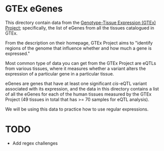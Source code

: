 # GTEx eGenes

This directory contain data from the [Genotype-Tissue Expression (GTEx)
Project](https://www.gtexportal.org/home/); specifically, the list of eGenes
from all the tissues catalogued in GTEx.

From the description on their homepage, GTEx Project aims to "identify regions
of the genome that influence whether and how much a gene is expressed."

Most common type of data you can get from the GTEx Project are eQTLs from
various tissues, where it measures whether a variant alters the expression of
a particular gene in a particular tissue.

eGenes are genes that have at least one significant *cis*-eQTL variant
associated with its expression, and the data in this directory contains a list
of all the eGenes for each of the human tissues measured by the GTEx Project
(49 tissues in total that has >= 70 samples for eQTL analysis).

We will be using this data to practice how to use regular expressions.

# TODO

- Add regex challenges
